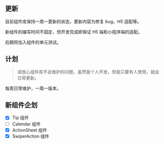 ## 更新

目前组件库保持一周一更新的状态，更新内容为修复 bug，H5 适配等。

新组件的编写时间不固定，但开发完成即保证 H5 端和小程序端的适配。

后期将加入组件的单元测试。

## 计划

> 请放心组件库不会维护的问题，虽然是个人开发，但是只要有人使用，就会日常更新。

每周日常维护，一周一版本。

## 新组件企划

- [x] Tip 组件
- [ ] Calendar 组件
- [x] ActionSheet 组件
- [x] SwiperAction 组件

